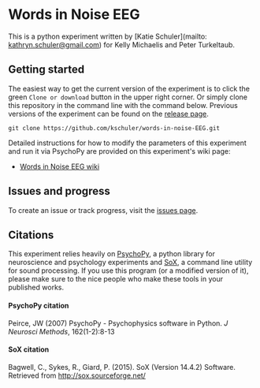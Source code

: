 # Words in Noise EEG

This is a python experiment written by [Katie Schuler](mailto: kathryn.schuler@gmail.com) for Kelly Michaelis and Peter Turkeltaub.

## Getting started

The easiest way to get the current version of the experiment is to click the green `Clone or download` button in the upper right corner. Or simply clone this repository in the command line with the command below.  Previous versions of the experiment can be found on the [release page](https://github.com/kschuler/words-in-noise-EEG/releases).

```
git clone https://github.com/kschuler/words-in-noise-EEG.git
```

Detailed instructions for how to modify the parameters of this experiment and run it via PsychoPy are provided on this experiment's wiki page:

- [Words in Noise EEG wiki](https://github.com/kschuler/words-in-noise-EEG/wiki)


## Issues and progress
To create an issue or track progress, visit the [issues page](https://github.com/kschuler/words-in-noise-EEG/issues).

## Citations
This experiment relies heavily on [PsychoPy](http://www.psychopy.org/), a python library for neuroscience and psychology experiments and [SoX](http://sox.sourceforge.net/), a command line utility for sound processing.  If you use this program (or a modified version of it), please make sure to the nice people who make these tools in your published works.

#### PsychoPy citation
Peirce, JW (2007) PsychoPy - Psychophysics software in Python. *J Neurosci Methods*, 162(1-2):8-13

#### SoX citation
Bagwell, C., Sykes, R., Giard, P. (2015). SoX (Version 14.4.2) Software. Retrieved from http://sox.sourceforge.net/
